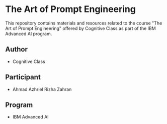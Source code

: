 # The Art of Prompt Engineering

This repository contains materials and resources related to the course "The Art of Prompt Engineering" offered by Cognitive Class as part of the IBM Advanced AI program.

## Author
- Cognitive Class

## Participant
- Ahmad Azhriel Rizha Zahran

## Program
- IBM Advanced AI

